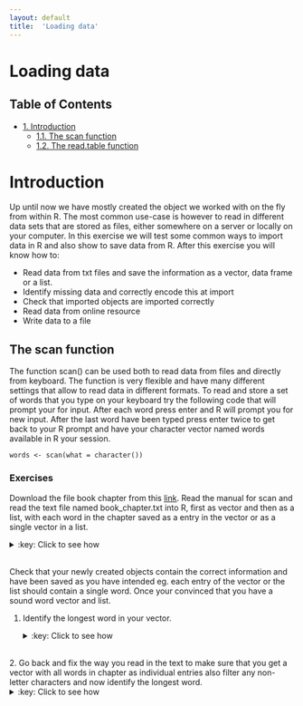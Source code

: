 ```yaml
---
layout: default
title:  'Loading data'
---
```

# Loading data
<div id="table-of-contents">
<h2>Table of Contents</h2>
<div id="text-table-of-contents">
<ul>
<li><a href="#orgheadline4">1. Introduction</a>
<ul>
<li><a href="#orgheadline1">1.1. The scan function</a></li>
<li><a href="#orgheadline3">1.2. The read.table function</a>
</li>
</ul>
</li>
</ul>
</div>
</div>

# Introduction<a id="orgheadline4"></a>

Up until now we have mostly created the object we worked with on the
fly from within R. The most common use-case is however to read in
different data sets that are stored as files, either somewhere on a
server or locally on your computer. In this exercise we will test some
common ways to import data in R and also show to save data from
R. After this exercise you will know how to:

-   Read data from txt files and save the information as a vector, data frame or
    a list.
-   Identify missing data and correctly encode this at import
-   Check that imported objects are imported correctly
-   Read data from online resource
-   Write data to a file

## The scan function<a id="orgheadline1"></a>

The function scan() can be used both to read data from files and
directly from keyboard. The function is very flexible and have many
different settings that allow to read data in different formats. To
read and store a set of words that you type on your keyboard try the
following code that will prompt your for input. After each word press
enter and R will prompt you for new input. After the last word have
been typed press enter twice to get back to your R prompt and have
your character vector named words available in R your session.

    words <- scan(what = character())

### Exercises

Download the file book chapter from this [link](../files/book_chapter.txt). Read the manual for
scan and read the text file named book\_chapter.txt into R, first as
vector and then as a list, with each word in the chapter saved as a
entry in the vector or as a single vector in a list.
<details>
<summary>:key: Click to see how</summary>
<pre>

    shelley.vec <- scan(file = "book_chapter.txt", what = character())
    str(shelley.vec)
    
    shelley.list <- scan(file = "book_chapter.txt", what = list(character()))
    class(shelley.list)

    Read 420 items
     
    chr [1:420] "My" "present" "situation" "was" "one" "in" ...
    Read 420 records
    [1] "list"
</pre>
</details>
<br>

Check that your newly created objects contain the correct information
and have been saved as you have intended eg. each entry of the vector
or the list should contain a single word. Once your convinced that you
have a sound word vector and list.

1.  Identify the longest word in your vector.
	<details>
	<summary>:key: Click to see how</summary>
	<pre>
    
        sort(nchar(shelley.vec), decreasing = TRUE)
        which(nchar(shelley.vec) == max(nchar(shelley.vec)))
        shelley.vec[381]

      [1] 690  12  11  10  10  10  10  10  10  10  10  10  10  10  10  10  10  10
     [19]   9   9   9   9   9   9   9   9   9   9   9   9   9   9   9   9   9   9
     [37]   9   9   8   8   8   8   8   8   8   8   8   8   8   8   8   8   8   8
     [55]   8   8   8   8   8   8   8   8   8   8   7   7   7   7   7   7   7   7
     [73]   7   7   7   7   7   7   7   7   7   7   7   7   7   7   7   7   7   6
     [91]   6   6   6   6   6   6   6   6   6   6   6   6   6   6   6   6   6   6
    [109]   6   6   6   6   6   6   6   6   6   6   6   6   6   6   6   6   6   6
    [127]   5   5   5   5   5   5   5   5   5   5   5   5   5   5   5   5   5   5
    [145]   5   5   5   5   5   5   5   5   5   5   5   5   5   5   5   5   5   5
    [163]   5   5   5   5   5   5   5   5   5   5   5   5   5   5   5   5   5   5
    [181]   5   5   5   5   5   4   4   4   4   4   4   4   4   4   4   4   4   4
    [199]   4   4   4   4   4   4   4   4   4   4   4   4   4   4   4   4   4   4
    [217]   4   4   4   4   4   4   4   4   4   4   4   4   4   4   4   4   4   4
    [235]   4   4   4   4   4   4   4   3   3   3   3   3   3   3   3   3   3   3
    [253]   3   3   3   3   3   3   3   3   3   3   3   3   3   3   3   3   3   3
    [271]   3   3   3   3   3   3   3   3   3   3   3   3   3   3   3   3   3   3
    [289]   3   3   3   3   3   3   3   3   3   3   3   3   3   3   3   3   3   3
    [307]   3   3   3   3   3   3   3   3   3   3   3   3   3   3   3   3   3   3
    [325]   3   3   3   3   2   2   2   2   2   2   2   2   2   2   2   2   2   2
    [343]   2   2   2   2   2   2   2   2   2   2   2   2   2   2   2   2   2   2
    [361]   2   2   2   2   2   2   2   2   2   2   2   2   2   2   2   2   2   2
    [379]   2   2   2   2   2   2   2   2   2   2   2   2   2   2   2   2   2   2
    [397]   2   1   1   1   1   1   1   1   1   1   1   1   1   1   1   1   1   1
    [415]   1   1   1   1   1   1
    [1] 381
    [1] "By the sacred earth on which I kneel, by the shades that wander near me, by the deep and eternal grief that I feel, I swear; and by thee, O Night, and the spirits that preside over thee, to pursue the daemon who caused this misery, until he or I shall perish in mortal conflict. For this purpose I will preserve my life; to execute this dear revenge will I again behold the sun and tread the green herbage of earth, which otherwise should vanish from my eyes forever. And I call on you, spirits of the dead, and on you, wandering ministers of vengeance, to aid and conduct me in my work. Let the cursed and hellish monster drink deep of agony; let him feel the despair that now torments me."
	</pre>
	</details>
<br>
2.  Go back and fix the way you read in the text to make sure that you
    get a vector with all words in chapter as individual entries also
    filter any non-letter characters and now identify the longest word.
	<details>
	<summary>:key: Click to see how</summary>
	<pre>
        shelley.vec2 <- scan(file = "book_chapter.txt", what = " ", quote = NULL)
        shelley.filt2 <- gsub(pattern = '[^[:alnum:] ]', replacement = "", x = shelley.vec2)
        which(nchar(shelley.filt2) == max(nchar(shelley.filt2)))
        shelley.filt2[301]
    
        Read 551 items
        [1] 301
        [1] "uninterested"
	</pre>
	</details>
<br>

## The read.table function<a id="orgheadline3"></a>

This is the by far most common way to get data into R. As the function
creates a data frame at import it will only work for data set that
fits those criteria, meaning that the data needs to have a set of
columns of equal length that are separated with a common string
eg. tab, comma, semicolon etc. 

In this code block with first import the data from normalized.txt from
a file (that you can get [here](../files/normalized.txt)) and accept the defaults for all other
arguments in the function. With this settings R will read it as a tab
delimited file and will use the first row of the data as colnames
(header) and the first column as rownames.

    expr.At <- read.table("normalized.txt")
    head(expr.At)

                  bZIP29_1  bZIP29_2  bZIP29_3        WT_1      WT_2       WT_3
    AT1G01020.1  13.572739 14.167143 12.972703  14.8181738 15.904017 11.3270623
    AT1G01030.1   1.417234  1.201454  1.385434   0.8590246  1.096829  0.8596431
    AT1G01040.2  41.862906 41.199853 42.696566  37.5286358 34.849241 48.6456871
    AT1G01050.1 102.422397 98.318969 92.068406 104.2104178 97.418336 86.0654463
    AT1G01060.1   3.216031  4.004846  3.589534   3.7045434  2.642360  6.2703380
    AT1G01070.1   8.230858 17.871625 14.924906   7.9996663  8.824486 13.8554244

One does however not have to have all data as a file an the local
disk, instead one can read data from online resources. The following
command will read in a file from a web server.

    url = 'http://archive.ics.uci.edu/ml/machine-learning-databases/abalone/abalone.data'
    abalone = read.table(url, header = F , sep = ',') 
    head(abalone)

      V1    V2    V3    V4     V5     V6     V7    V8 V9
    1  M 0.455 0.365 0.095 0.5140 0.2245 0.1010 0.150 15
    2  M 0.350 0.265 0.090 0.2255 0.0995 0.0485 0.070  7
    3  F 0.530 0.420 0.135 0.6770 0.2565 0.1415 0.210  9
    4  M 0.440 0.365 0.125 0.5160 0.2155 0.1140 0.155 10
    5  I 0.330 0.255 0.080 0.2050 0.0895 0.0395 0.055  7
    6  I 0.425 0.300 0.095 0.3515 0.1410 0.0775 0.120  8

### Exercises

1.  Download the file [example.data](../files/example.data) to your
    computer and import it to R using the read.table function. This
    files consist of gene expression values. Once you have the object
    in R validate that it looks okay and export it using the
    write.table function. Encode all NA values as "missing", at
    export.  
	<details> 
	<summary>:key: Click to see how</summary> 
	<pre>
    
        ed <- read.table("example.data", sep = ":")
        head(ed)
        str(ed)
    
                        V1               V2               V3               V4
        1         bZIP29_1         bZIP29_2         bZIP29_3             WT_1
        2             <NA> 14.1671426761817 12.9727029171751 14.8181737869517
        3 1.41723379939617 1.20145379585993             <NA>             <NA>
        4 41.8629060744716 41.1998530830302 42.6965659118674  37.528635786519
        5 102.422396502516 98.3189689612045 92.0684061403395 104.210417827802
        6             <NA> 4.00484598619978 3.58953430232514 3.70454344673793
                        V5               V6
        1             WT_2             WT_3
        2             <NA>             <NA>
        3   1.096828754225             <NA>
        4 34.8492408728761 48.6456870599298
        5 97.4183357161658  86.065446336799
        6 2.64236018063295 6.27033804098888
		
        'data.frame':   18946 obs. of  6 variables:
         $ V1: Factor w/ 3053 levels "0","0.0545089922844682",..: 3053 NA 27 1844 85 NA 2715 2291 1260 1052 ...
         $ V2: Factor w/ 3265 levels "0","0.0500605748274972",..: 3265 579 25 1970 3242 1920 879 2473 1184 1313 ...
         $ V3: Factor w/ 2888 levels "0","0.0629742860057041",..: 2888 304 NA 1802 2775 1449 527 2574 1026 1034 ...
         $ V4: Factor w/ 3112 levels "0","0.05368903545997",..: 3112 555 NA 1746 117 1500 2597 1830 1319 NA ...
         $ V5: Factor w/ 3234 levels "0","0.0498558524647727",..: 3234 NA 23 1689 3193 1036 NA 2157 1337 1556 ...
         $ V6: Factor w/ 3287 levels "0","0.0505672422660393",..: 3287 NA NA 2187 3047 2495 NA 2494 1143 944 ...
	 </pre>
	 </details>
<br>

	<details>
	<summary>:key: Click to see how</summary>
	<pre>
   	
		write.table(x = ed, na = "missing", file = "example_mis.data")
	</pre>
	</details>
<br>

2.  Read in the file you just created and double-check that you have the same data as earlier.
	<details>
	<summary>:key: Click to see how</summary>
	<pre>
    
        df.test <- read.table("example_mis.data", na.strings = "missing")

	</pre>
	</details>
<br>

3. Analysing genome annotation in R using read.table

For this exercise we will load a GTF file into R and calculate some
basic summary statistics from the file. In the first part we will use
basic manipulations of data frames to extract the information. In the
second part you get a try out a library designed to work with
annotation data, that stores the information in a more complex format,
that allow for easy manipulation and calculation of summaries from
genome annotation files.

For those not familiar with the gtf format it is a file format
containing annotation information for a genome. It does not contain
the actual DNA sequence of the organism, but instead refers to
positions along the genome.

A valid GTF file should contain the following tab delimited fields
(taken from the ensembl home page).

1.  seqname - name of the chromosome or scaffold; chromosome names can
    be given with or without the 'chr' prefix.
2.  source - name of the program that generated this feature, or the
    data source (database or project name)
3.  feature - feature type name, e.g. Gene, Variation, Similarity
4.  start - Start position of the feature, with sequence numbering
    starting at 1.
5.  end - End position of the feature, with sequence numbering starting
    at 1.
6.  score - A floating point value.
7.  strand - defined as + (forward) or - (reverse).
8.  frame - One of '0', '1' or '2'. '0' indicates that the first base
    of the feature is the first base of a codon, '1' that the second
    base is the first base of a codon, and so on..
9.  attribute - A semicolon-separated list of tag-value pairs,
    providing additional information about each feature.

<table border="2" cellspacing="0" cellpadding="6" rules="groups" frame="hsides">


<colgroup>
<col  class="org-right" />

<col  class="org-left" />

<col  class="org-left" />

<col  class="org-right" />

<col  class="org-right" />

<col  class="org-left" />

<col  class="org-left" />

<col  class="org-left" />

<col  class="org-left" />
</colgroup>
<thead>
<tr>
<th scope="col" class="org-right">1.</th>
<th scope="col" class="org-left">2.</th>
<th scope="col" class="org-left">3.</th>
<th scope="col" class="org-right">4.</th>
<th scope="col" class="org-right">5.</th>
<th scope="col" class="org-left">6.</th>
<th scope="col" class="org-left">7.</th>
<th scope="col" class="org-left">8.</th>
<th scope="col" class="org-left">9.</th>
</tr>
</thead>

<tbody>
<tr>
<td class="org-right">1</td>
<td class="org-left">transcribed_unprocessed_pseudogene</td>
<td class="org-left">gene</td>
<td class="org-right">11869</td>
<td class="org-right">14409</td>
<td class="org-left">.</td>
<td class="org-left">+</td>
<td class="org-left">.</td>
<td class="org-left">gene_id; "ENSG00000223972";</td>
</tr>


<tr>
<td class="org-right">1</td>
<td class="org-left">processed_transcript</td>
<td class="org-left">transcript</td>
<td class="org-right">11869</td>
<td class="org-right">14409</td>
<td class="org-left">.</td>
<td class="org-left">+</td>
<td class="org-left">.</td>
<td class="org-left">gene_id; "ENSG00000223972";</td>
</tr>
</tbody>
</table>

The last column can contain a large number of attributes that are
comma-separated.

As these files for many organisms are large we will in this exercise
use the latest version of Drosophila melanogaster genome annotation
available at
<ftp://ftp.ensembl.org/pub/release-86/gtf/drosophila_melanogaster> that
is small enough for analysis even on a laptop.  

Open this and download the file named
Drosophila\_melanogaster.BDGP6.86.gtf.gz to your computer. Unzip this
file and keep track of where your store the file.

With this done read this file into R using the function read.table and
add meaningful column names to the table.
<details>
<summary>:key: Click to see how</summary>
<pre>
    
	d.gtf <- read.table("Drosophila_melanogaster.BDGP6.86.gtf",
                        header = FALSE, comment.char = "#", sep = "\t")
    colnames(d.gtf) <- c("Chromosome", "Source", "Feature", "Start",
                         "End", "Score", "Strand", "Frame", "Attribute")
</pre>
</details>
<br>

Prior to any analysis you should make sure that your attempt to read
in the file has worked as expected. This can for example be done by
having a look at the dimension of the stored object and making sure
that it has the structure you expect. 

<details>
<summary>:key: Click to see how</summary>
<pre>

    dim(d.gtf)
    str(d.gtf)

    [1] 538684      9
    'data.frame':   538684 obs. of  9 variables:
     $ Chromosome: Factor w/ 57 levels "211000022278158",..: 51 51 51 51 51 51 51 51 51 51 ...
     $ Source    : Factor w/ 2 levels "FlyBase","ensembl": 1 1 1 1 1 1 1 1 1 1 ...
     $ Feature   : Factor w/ 9 levels "CDS","Selenocysteine",..: 5 9 3 5 9 3 1 6 3 1 ...
     $ Start     : int  722370 722370 722370 835381 835381 835381 835381 835381 869486 869486 ...
     $ End       : int  722621 722621 722621 2503907 2503907 835491 835491 835383 869548 869548 ...
     $ Score     : Factor w/ 1 level ".": 1 1 1 1 1 1 1 1 1 1 ...
     $ Strand    : Factor w/ 2 levels "+","-": 2 2 2 1 1 1 1 1 1 1 ...
     $ Frame     : Factor w/ 4 levels ".","0","1","2": 1 1 1 1 1 1 2 2 1 2 ...
     $ Attribute : Factor w/ 455338 levels "gene_id FBgn0000003; gene_name 7SLRNA:CR32864; gene_source FlyBase; gene_biotype lincRNA;",..: 348579 348581 348580 453172 453215 453194 453195 453193 453199 453200 ...
</pre>
</details>
<br>

1.  How many chromosome names can be found in the annotation file?
	<details>
	<summary>:key: Click to see how</summary>
	<pre>
    
        levels(d.gtf$Chromosome)
    
         [1] "211000022278158"           "211000022278279"          
         [3] "211000022278282"           "211000022278298"          
         [5] "211000022278307"           "211000022278309"          
         [7] "211000022278436"           "211000022278449"          
         [9] "211000022278498"           "211000022278522"          
        [11] "211000022278603"           "211000022278604"          
        [13] "211000022278664"           "211000022278724"          
        [15] "211000022278750"           "211000022278760"          
        [17] "211000022278875"           "211000022278877"          
        [19] "211000022278878"           "211000022278879"          
        [21] "211000022278880"           "211000022278985"          
        [23] "211000022279055"           "211000022279108"          
        [25] "211000022279132"           "211000022279134"          
        [27] "211000022279165"           "211000022279188"          
        [29] "211000022279222"           "211000022279264"          
        [31] "211000022279342"           "211000022279392"          
        [33] "211000022279446"           "211000022279528"          
        [35] "211000022279529"           "211000022279531"          
        [37] "211000022279555"           "211000022279681"          
        [39] "211000022279708"           "211000022280133"          
        [41] "211000022280328"           "211000022280341"          
        [43] "211000022280347"           "211000022280481"          
        [45] "211000022280494"           "211000022280645"          
        [47] "211000022280703"           "2L"                       
        [49] "2R"                        "3L"                       
        [51] "3R"                        "4"                        
        [53] "Unmapped_Scaffold_8"       "X"                        
        [55] "Y"                         "dmel_mitochondrion_genome"
        [57] "rDNA"

	</pre>
	</details>
<br>
2.  How many exons is there in total and per chromosome?
	<details>
	<summary>:key: Click to see how</summary>
	<pre>
    
        aggregate(d.gtf$Feature, by = list(d.gtf$Chromosome), summary)
    
                             Group.1 x.CDS x.Selenocysteine x.exon x.five_prime_utr
        1            211000022278158     0                0      1                0
        2            211000022278279     0                0      1                0
        3            211000022278282     0                0      1                0
        4            211000022278298     0                0      1                0
        5            211000022278307     0                0      1                0
        6            211000022278309     0                0      1                0
        7            211000022278436     0                0      1                0
        8            211000022278449     0                0      2                0
        9            211000022278498     0                0      1                0
        10           211000022278522     0                0      1                0
        11           211000022278603     0                0      1                0
        12           211000022278604     0                0      1                0
        13           211000022278664     0                0      1                0
        14           211000022278724     0                0      1                0
        15           211000022278750     0                0      1                0
        16           211000022278760     2                0      2                0
        17           211000022278875     0                0      1                0
        18           211000022278877     0                0      1                0
        19           211000022278878     0                0      1                0
        20           211000022278879     0                0      1                0
        21           211000022278880     0                0      1                0
        22           211000022278985     0                0      1                0
        23           211000022279055     0                0      1                0
        24           211000022279108     0                0      1                0
        25           211000022279132     0                0      1                0
        26           211000022279134     0                0      1                0
        27           211000022279165     0                0      1                0
        28           211000022279188     3                0      3                1
        29           211000022279222     0                0      1                0
        30           211000022279264     0                0      1                0
        31           211000022279342     0                0      1                0
        32           211000022279392     0                0      1                0
        33           211000022279446     0                0      1                0
        34           211000022279528     0                0      1                0
        35           211000022279529     0                0      1                0
        36           211000022279531     0                0      1                0
        37           211000022279555     0                0      1                0
        38           211000022279681     0                0      1                0
        39           211000022279708     0                0      1                0
        40           211000022280133     0                0      1                0
        41           211000022280328     4                0      4                1
        42           211000022280341     0                0      1                0
        43           211000022280347     0                0      1                0
        44           211000022280481     0                0      1                0
        45           211000022280494     0                0      2                0
        46           211000022280645     0                0      1                0
        47           211000022280703     0                0      1                0
        48                        2L 28047                2  32747             8374
        49                        2R 33657                0  38551             8842
        50                        3L 29473                0  34347             8738
        51                        3R 37167                0  43159            10693
        52                         4  2732                0   3165              570
        53       Unmapped_Scaffold_8    12                0     14                4
        54                         X 28967                2  34136             8824
        55                         Y   111                0    182               13
        56 dmel_mitochondrion_genome    13                0     37                0
        57                      rDNA     0                0     21                0	
	</pre>
	</details>
<br>	
	<details>
	<summary>:key: Click to see how</summary>
	<pre>
		
		by(data = d.gtf$Feature, d.gtf[,"Chromosome"], summary)
		d.gtf[, "Chromosome"]: 211000022278158
                    CDS  Selenocysteine            exon  five_prime_utr            gene 
                      0               0               1               0               1 
            start_codon      stop_codon three_prime_utr      transcript 
                      0               0               0               1 
        ------------------------------------------------------------ 
        d.gtf[, "Chromosome"]: 211000022278279
                    CDS  Selenocysteine            exon  five_prime_utr            gene 
                      0               0               1               0               1 
            start_codon      stop_codon three_prime_utr      transcript 
                      0               0               0               1 
        ------------------------------------------------------------ 
        d.gtf[, "Chromosome"]: 211000022278282
                    CDS  Selenocysteine            exon  five_prime_utr            gene 
                      0               0               1               0               1 
            start_codon      stop_codon three_prime_utr      transcript 
                      0               0               0               1 
        ------------------------------------------------------------ 
        d.gtf[, "Chromosome"]: 211000022278298
                    CDS  Selenocysteine            exon  five_prime_utr            gene 
                      0               0               1               0               1 
            start_codon      stop_codon three_prime_utr      transcript 
                      0               0               0               1 
        ------------------------------------------------------------ 
        d.gtf[, "Chromosome"]: 211000022278307
                    CDS  Selenocysteine            exon  five_prime_utr            gene 
                      0               0               1               0               1 
            start_codon      stop_codon three_prime_utr      transcript 
                      0               0               0               1 
        ------------------------------------------------------------ 
        d.gtf[, "Chromosome"]: 211000022278309
                    CDS  Selenocysteine            exon  five_prime_utr            gene 
                      0               0               1               0               1 
            start_codon      stop_codon three_prime_utr      transcript 
                      0               0               0               1 
        ------------------------------------------------------------ 
        d.gtf[, "Chromosome"]: 211000022278436
                    CDS  Selenocysteine            exon  five_prime_utr            gene 
                      0               0               1               0               1 
            start_codon      stop_codon three_prime_utr      transcript 
                      0               0               0               1 
        ------------------------------------------------------------ 
        d.gtf[, "Chromosome"]: 211000022278449
                    CDS  Selenocysteine            exon  five_prime_utr            gene 
                      0               0               2               0               1 
            start_codon      stop_codon three_prime_utr      transcript 
                      0               0               0               1 
        ------------------------------------------------------------ 
        d.gtf[, "Chromosome"]: 211000022278498
                    CDS  Selenocysteine            exon  five_prime_utr            gene 
                      0               0               1               0               1 
            start_codon      stop_codon three_prime_utr      transcript 
                      0               0               0               1 
        ------------------------------------------------------------ 
        d.gtf[, "Chromosome"]: 211000022278522
                    CDS  Selenocysteine            exon  five_prime_utr            gene 
                      0               0               1               0               1 
            start_codon      stop_codon three_prime_utr      transcript 
                      0               0               0               1 
        ------------------------------------------------------------ 
        d.gtf[, "Chromosome"]: 211000022278603
                    CDS  Selenocysteine            exon  five_prime_utr            gene 
                      0               0               1               0               1 
            start_codon      stop_codon three_prime_utr      transcript 
                      0               0               0               1 
        ------------------------------------------------------------ 
        d.gtf[, "Chromosome"]: 211000022278604
                    CDS  Selenocysteine            exon  five_prime_utr            gene 
                      0               0               1               0               1 
            start_codon      stop_codon three_prime_utr      transcript 
                      0               0               0               1 
        ------------------------------------------------------------ 
        d.gtf[, "Chromosome"]: 211000022278664
                    CDS  Selenocysteine            exon  five_prime_utr            gene 
                      0               0               1               0               1 
            start_codon      stop_codon three_prime_utr      transcript 
                      0               0               0               1 
        ------------------------------------------------------------ 
        d.gtf[, "Chromosome"]: 211000022278724
                    CDS  Selenocysteine            exon  five_prime_utr            gene 
                      0               0               1               0               1 
            start_codon      stop_codon three_prime_utr      transcript 
                      0               0               0               1 
        ------------------------------------------------------------ 
        d.gtf[, "Chromosome"]: 211000022278750
                    CDS  Selenocysteine            exon  five_prime_utr            gene 
                      0               0               1               0               1 
            start_codon      stop_codon three_prime_utr      transcript 
                      0               0               0               1 
        ------------------------------------------------------------ 
        d.gtf[, "Chromosome"]: 211000022278760
                    CDS  Selenocysteine            exon  five_prime_utr            gene 
                      2               0               2               0               1 
            start_codon      stop_codon three_prime_utr      transcript 
                      1               0               0               1 
        ------------------------------------------------------------ 
        d.gtf[, "Chromosome"]: 211000022278875
                    CDS  Selenocysteine            exon  five_prime_utr            gene 
                      0               0               1               0               1 
            start_codon      stop_codon three_prime_utr      transcript 
                      0               0               0               1 
        ------------------------------------------------------------ 
        d.gtf[, "Chromosome"]: 211000022278877
                    CDS  Selenocysteine            exon  five_prime_utr            gene 
                      0               0               1               0               1 
            start_codon      stop_codon three_prime_utr      transcript 
                      0               0               0               1 
        ------------------------------------------------------------ 
			d.gtf[, "Chromosome"]: 211000022278878
                    CDS  Selenocysteine            exon  five_prime_utr            gene 
                      0               0               1               0               1 
            start_codon      stop_codon three_prime_utr      transcript 
                      0               0               0               1 
        ------------------------------------------------------------ 
        d.gtf[, "Chromosome"]: 211000022278879
                    CDS  Selenocysteine            exon  five_prime_utr            gene 
                      0               0               1               0               1 
            start_codon      stop_codon three_prime_utr      transcript 
                      0               0               0               1 
        ------------------------------------------------------------ 
        d.gtf[, "Chromosome"]: 211000022278880
                    CDS  Selenocysteine            exon  five_prime_utr            gene 
                      0               0               1               0               1 
            start_codon      stop_codon three_prime_utr      transcript 
                      0               0               0               1 
        ------------------------------------------------------------ 
        d.gtf[, "Chromosome"]: 211000022278985
                    CDS  Selenocysteine            exon  five_prime_utr            gene 
                      0               0               1               0               1 
            start_codon      stop_codon three_prime_utr      transcript 
                      0               0               0               1 
        ------------------------------------------------------------ 
        d.gtf[, "Chromosome"]: 211000022279055
                    CDS  Selenocysteine            exon  five_prime_utr            gene 
                      0               0               1               0               1 
            start_codon      stop_codon three_prime_utr      transcript 
                      0               0               0               1 
        ------------------------------------------------------------ 
        d.gtf[, "Chromosome"]: 211000022279108
                    CDS  Selenocysteine            exon  five_prime_utr            gene 
                      0               0               1               0               1 
            start_codon      stop_codon three_prime_utr      transcript 
                      0               0               0               1 
        ------------------------------------------------------------ 
        d.gtf[, "Chromosome"]: 211000022279132
                    CDS  Selenocysteine            exon  five_prime_utr            gene 
                      0               0               1               0               1 
            start_codon      stop_codon three_prime_utr      transcript 
                      0               0               0               1 
        ------------------------------------------------------------ 
        d.gtf[, "Chromosome"]: 211000022279134
                    CDS  Selenocysteine            exon  five_prime_utr            gene 
                      0               0               1               0               1 
            start_codon      stop_codon three_prime_utr      transcript 
                      0               0               0               1 
        ------------------------------------------------------------ 
        d.gtf[, "Chromosome"]: 211000022279165
                    CDS  Selenocysteine            exon  five_prime_utr            gene 
                      0               0               1               0               1 
            start_codon      stop_codon three_prime_utr      transcript 
                      0               0               0               1 
        ------------------------------------------------------------ 
        d.gtf[, "Chromosome"]: 211000022279188
                    CDS  Selenocysteine            exon  five_prime_utr            gene 
                      3               0               3               1               1 
            start_codon      stop_codon three_prime_utr      transcript 
                      1               1               1               1 
        ------------------------------------------------------------ 
        d.gtf[, "Chromosome"]: 211000022279222
                    CDS  Selenocysteine            exon  five_prime_utr            gene 
                      0               0               1               0               1 
            start_codon      stop_codon three_prime_utr      transcript 
                      0               0               0               1 
        ------------------------------------------------------------ 
        d.gtf[, "Chromosome"]: 211000022279264
                    CDS  Selenocysteine            exon  five_prime_utr            gene 
                      0               0               1               0               1 
            start_codon      stop_codon three_prime_utr      transcript 
                      0               0               0               1 
        ------------------------------------------------------------ 
        d.gtf[, "Chromosome"]: 211000022279342
                    CDS  Selenocysteine            exon  five_prime_utr            gene 
                      0               0               1               0               1 
            start_codon      stop_codon three_prime_utr      transcript 
                      0               0               0               1 
        ------------------------------------------------------------ 
        d.gtf[, "Chromosome"]: 211000022279392
                    CDS  Selenocysteine            exon  five_prime_utr            gene 
                      0               0               1               0               1 
            start_codon      stop_codon three_prime_utr      transcript 
                      0               0               0               1 
        ------------------------------------------------------------ 
        d.gtf[, "Chromosome"]: 211000022279446
                    CDS  Selenocysteine            exon  five_prime_utr            gene 
                      0               0               1               0               1 
            start_codon      stop_codon three_prime_utr      transcript 
                      0               0               0               1 
        ------------------------------------------------------------ 
        d.gtf[, "Chromosome"]: 211000022279528
                    CDS  Selenocysteine            exon  five_prime_utr            gene 
                      0               0               1               0               1 
            start_codon      stop_codon three_prime_utr      transcript 
                      0               0               0               1 
        ------------------------------------------------------------ 
        d.gtf[, "Chromosome"]: 211000022279529
                    CDS  Selenocysteine            exon  five_prime_utr            gene 
                      0               0               1               0               1 
            start_codon      stop_codon three_prime_utr      transcript 
                      0               0               0               1 
        ------------------------------------------------------------ 
        d.gtf[, "Chromosome"]: 211000022279531
                    CDS  Selenocysteine            exon  five_prime_utr            gene 
                      0               0               1               0               1 
            start_codon      stop_codon three_prime_utr      transcript 
                      0               0               0               1 
        ------------------------------------------------------------ 
        d.gtf[, "Chromosome"]: 211000022279555
                    CDS  Selenocysteine            exon  five_prime_utr            gene 
                      0               0               1               0               1 
            start_codon      stop_codon three_prime_utr      transcript 
                      0               0               0               1 
        ------------------------------------------------------------ 
        d.gtf[, "Chromosome"]: 211000022279681
                    CDS  Selenocysteine            exon  five_prime_utr            gene 
                      0               0               1               0               1 
            start_codon      stop_codon three_prime_utr      transcript 
                      0               0               0               1 
        ------------------------------------------------------------ 
        d.gtf[, "Chromosome"]: 211000022279708
                    CDS  Selenocysteine            exon  five_prime_utr            gene 
                      0               0               1               0               1 
            start_codon      stop_codon three_prime_utr      transcript 
                      0               0               0               1 
        ------------------------------------------------------------ 
        d.gtf[, "Chromosome"]: 211000022280133
                    CDS  Selenocysteine            exon  five_prime_utr            gene 
                      0               0               1               0               1 
            start_codon      stop_codon three_prime_utr      transcript 
                      0               0               0               1 
        ------------------------------------------------------------ 
        d.gtf[, "Chromosome"]: 211000022280328
                    CDS  Selenocysteine            exon  five_prime_utr            gene 
                      4               0               4               1               1 
            start_codon      stop_codon three_prime_utr      transcript 
                      1               1               1               1 
        ------------------------------------------------------------ 
        d.gtf[, "Chromosome"]: 211000022280341
                    CDS  Selenocysteine            exon  five_prime_utr            gene 
                      0               0               1               0               1 
            start_codon      stop_codon three_prime_utr      transcript 
                      0               0               0               1 
        ------------------------------------------------------------ 
        d.gtf[, "Chromosome"]: 211000022280347
                    CDS  Selenocysteine            exon  five_prime_utr            gene 
                      0               0               1               0               1 
            start_codon      stop_codon three_prime_utr      transcript 
                      0               0               0               1 
        ------------------------------------------------------------ 
        d.gtf[, "Chromosome"]: 211000022280481
                    CDS  Selenocysteine            exon  five_prime_utr            gene 
                      0               0               1               0               1 
            start_codon      stop_codon three_prime_utr      transcript 
                      0               0               0               1 
        ------------------------------------------------------------ 
        d.gtf[, "Chromosome"]: 211000022280494
                    CDS  Selenocysteine            exon  five_prime_utr            gene 
                      0               0               2               0               2 
            start_codon      stop_codon three_prime_utr      transcript 
                      0               0               0               2 
        ------------------------------------------------------------ 
        d.gtf[, "Chromosome"]: 211000022280645
                    CDS  Selenocysteine            exon  five_prime_utr            gene 
                      0               0               1               0               1 
            start_codon      stop_codon three_prime_utr      transcript 
                      0               0               0               1 
        ------------------------------------------------------------ 
        d.gtf[, "Chromosome"]: 211000022280703
                    CDS  Selenocysteine            exon  five_prime_utr            gene 
                      0               0               1               0               1 
            start_codon      stop_codon three_prime_utr      transcript 
                      0               0               0               1 
        ------------------------------------------------------------ 
        d.gtf[, "Chromosome"]: 2L
                    CDS  Selenocysteine            exon  five_prime_utr            gene 
                  28047               2           32747            8374            3465 
            start_codon      stop_codon three_prime_utr      transcript 
                   5675            5656            6142            6632 
        ------------------------------------------------------------ 
        d.gtf[, "Chromosome"]: 2R
                    CDS  Selenocysteine            exon  five_prime_utr            gene 
                  33657               0           38551            8842            3601 
            start_codon      stop_codon three_prime_utr      transcript 
                   6028            6018            6484            6927 
        ------------------------------------------------------------ 
        d.gtf[, "Chromosome"]: 3L
                    CDS  Selenocysteine            exon  five_prime_utr            gene 
                  29473               0           34347            8738            3433 
            start_codon      stop_codon three_prime_utr      transcript 
                   5873            5853            6352            6676 
        ------------------------------------------------------------ 
        d.gtf[, "Chromosome"]: 3R
                    CDS  Selenocysteine            exon  five_prime_utr            gene 
                  37167               0           43159           10693            4125 
            start_codon      stop_codon three_prime_utr      transcript 
                   7105            7092            7782            8010 
        ------------------------------------------------------------ 
        d.gtf[, "Chromosome"]: 4
                    CDS  Selenocysteine            exon  five_prime_utr            gene 
                   2732               0            3165             570             111 
            start_codon      stop_codon three_prime_utr      transcript 
                    295             289             339             343 
        ------------------------------------------------------------ 
        d.gtf[, "Chromosome"]: Unmapped_Scaffold_8
                    CDS  Selenocysteine            exon  five_prime_utr            gene 
                     12               0              14               4               2 
            start_codon      stop_codon three_prime_utr      transcript 
                      3               3               2               3 
        ------------------------------------------------------------ 
        d.gtf[, "Chromosome"]: X
                    CDS  Selenocysteine            exon  five_prime_utr            gene 
                  28967               2           34136            8824            2647 
            start_codon      stop_codon three_prime_utr      transcript 
                   5372            5351            5921            5973 
        ------------------------------------------------------------ 
        d.gtf[, "Chromosome"]: Y
                    CDS  Selenocysteine            exon  five_prime_utr            gene 
                    111               0             182              13              71 
            start_codon      stop_codon three_prime_utr      transcript 
                     23              22              10              72 
        ------------------------------------------------------------ 
        d.gtf[, "Chromosome"]: dmel_mitochondrion_genome
                    CDS  Selenocysteine            exon  five_prime_utr            gene 
                     13               0              37               0              37 
            start_codon      stop_codon three_prime_utr      transcript 
                     12              10               0              37 
        ------------------------------------------------------------ 
        d.gtf[, "Chromosome"]: rDNA
                    CDS  Selenocysteine            exon  five_prime_utr            gene 
                      0               0              21               0              19 
            start_codon      stop_codon three_prime_utr      transcript 
                      0               0               0              19
    </pre>
	</details>
<br>
3.  Filter the data frame to only retain gene annotations
	<details>
	<summary>:key: Click to see how</summary>
	<pre>
		d.gtf.gene <- d.gtf[d.gtf$Feature == "gene",]
	</pre>
	</details>
<br>

4.  What is the average gene length of in the Drosophila genome?
	<details>
	<summary>:key: Click to see how</summary>
	<pre>

    mean(abs(d.gtf.gene$Start - d.gtf.gene$End))

    [1] 5753.282
	</pre>
	</details>
<br>

5.  What fraction of the genes are encoded on the plus strand of
    the genome.
	<details>
	<summary>:key: Click to see how</summary>
	<pre>

    sum(d.gtf.gene$Strand == "+") / length(d.gtf.gene$Strand)

    [1] 0.5016231
	</pre>
	</details>
<br>

6.  What is the median and mean length of the exons found on chromosome
    3R in the data set?
	<details>
	<summary>:key: Click to see how</summary>
	<pre>
    
        d.gtf3R <- d.gtf[d.gtf$Chromosome == "3R",]
        exon.position <- d.gtf3R[d.gtf3R$Feature == "exon",c("Start", "End")]   
        median(abs(exon.position$Start - exon.position$End))
        mean(abs(exon.position$Start - exon.position$End))
    
        [1] 251
        [1] 468.6693
	</pre>
	</details>
<br>

7.  Do the same calculations for the chromosomes 2L, 2R, 3L, 4, X and Y
    using a for loop.
	<details>
	<summary>:key: Click to see how</summary>
	<pre>
    
             chr <- c("2L", "2R", "3L", "4", "X", "Y")
             for (i in chr) {
                  d.gtf.tmp <- d.gtf[d.gtf$Chromosome == i,]
                  exon.position <- d.gtf.tmp[d.gtf.tmp$Feature == "exon", c("Start", "End")]   
                  exon.med <- median(abs(exon.position$Start - exon.position$End))
                  exon.mean <- mean(abs(exon.position$Start - exon.position$End))
                  txt <- sprintf("The median and mean exon length for %s is %g and %g, respectively", i, exon.med, exon.mean)
                  print(txt)
        }
    
        [1] "The median and mean exon length for 2L is 279 and 502.617, respectively"
        [1] "The median and mean exon length for 2R is 225 and 437.187, respectively"
        [1] "The median and mean exon length for 3L is 255 and 502.116, respectively"
        [1] "The median and mean exon length for 4 is 198 and 429.573, respectively"
        [1] "The median and mean exon length for X is 257 and 526.301, respectively"
        [1] "The median and mean exon length for Y is 410.5 and 657.055, respectively"
	</pre>
	</details>
<br>


